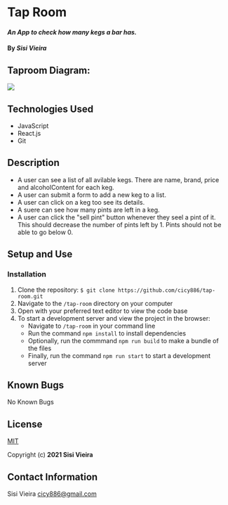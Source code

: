 # Tap Room

#### _An App to check how many kegs a bar has._

#### By _**Sisi Vieira**_

## Taproom Diagram:

<img src ="./TaproomDiagram.png" > 

## Technologies Used

* JavaScript
* React.js
* Git

## Description

* A user can see a list of all avilable kegs. There are name, brand, price and alcoholContent for each keg.
* A user can submit a form to add a new keg to a list.
* A user can click on a keg too see its details.
* A suere can see how many pints are left in a keg.
* A user can click the "sell pint" button whenever they seel a pint of it. This should decrease the number of pints left by 1. Pints should not be able to go below 0.

## Setup and Use

### Installation

1. Clone the repository: `$ git clone https://github.com/cicy886/tap-room.git`
2. Navigate to the `/tap-room` directory on your computer
3. Open with your preferred text editor to view the code base
4. To start a development server and view the project in the browser:
   - Navigate to `/tap-room` in your command line
   - Run the command `npm install` to install dependencies
   - Optionally, run the commmand `npm run build` to make a bundle of the files
   - Finally, run the command `npm run start` to start a development server

## Known Bugs

No Known Bugs

## License

[MIT](https://opensource.org/licenses/MIT)

Copyright (c) **2021 Sisi Vieira**

## Contact Information

Sisi Vieira cicy886@gmail.com
